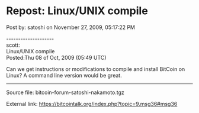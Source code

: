 # Repost: Linux/UNIX compile

Post by: satoshi on November 27, 2009, 05:17:22 PM

\-\-\-\-\-\-\-\-\-\-\-\-\-\-\-\-\-\-\-\-<br />
scott:<br />
Linux/UNIX compile<br />
Posted:Thu 08 of Oct, 2009 (05:49 UTC)

Can we get instructions or modifications to compile and install BitCoin on Linux? A command line version would be great.

---

Source file: bitcoin-forum-satoshi-nakamoto.tgz

External link: https://bitcointalk.org/index.php?topic=9.msg36#msg36
